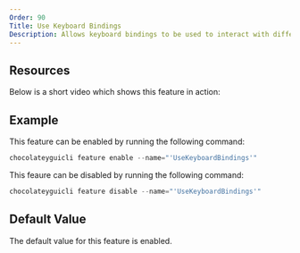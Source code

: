 ```yaml
---
Order: 90
Title: Use Keyboard Bindings
Description: Allows keyboard bindings to be used to interact with different areas of the Chocolatey GUI User Interface
---
```


## Resources

Below is a short video which shows this feature in action:

## Example

This feature can be enabled by running the following command:

```powershell
chocolateyguicli feature enable --name="'UseKeyboardBindings'"
```

This feaure can be disabled by running the following command:

```powershell
chocolateyguicli feature disable --name="'UseKeyboardBindings'"
```

## Default Value

The default value for this feature is enabled.

